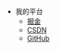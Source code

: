 <!-- _navbar.md 上面的导航栏  -->

* 我的平台
  * [掘金](https://juejin.cn/user/2524134428904894/posts)
  * [CSDN](https://blog.csdn.net/M_J_BlackCloud)
  <!-- * [Gitee](https://gitee.com/ZXAcademy) -->
  * [GitHub](https://github.com/mayunlongtx)


<!-- * 联系我们 -->
  <!-- * [邮箱](contacts/email.md) -->
  <!-- * [电话](zh-contacts/phone.md) -->
